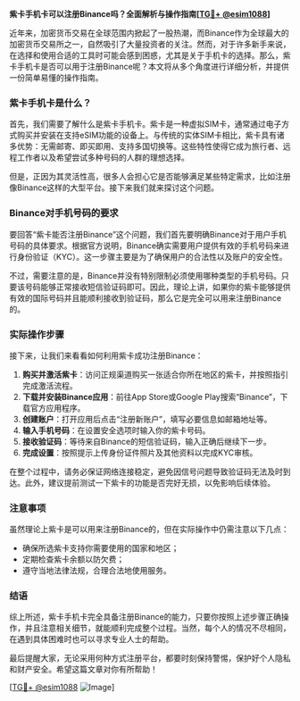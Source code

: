 **紫卡手机卡可以注册Binance吗？全面解析与操作指南[[TG💪+ @esim1088](https://t.me/s/esim1088)]**

近年来，加密货币交易在全球范围内掀起了一股热潮，而Binance作为全球最大的加密货币交易所之一，自然吸引了大量投资者的关注。然而，对于许多新手来说，在选择和使用合适的工具时可能会感到困惑，尤其是关于手机卡的选择。那么，紫卡手机卡是否可以用于注册Binance呢？本文将从多个角度进行详细分析，并提供一份简单易懂的操作指南。

### 紫卡手机卡是什么？

首先，我们需要了解什么是紫卡手机卡。紫卡是一种虚拟SIM卡，通常通过电子方式购买并安装在支持eSIM功能的设备上。与传统的实体SIM卡相比，紫卡具有诸多优势：无需邮寄、即买即用、支持多国切换等。这些特性使得它成为旅行者、远程工作者以及希望尝试多种号码的人群的理想选择。

但是，正因为其灵活性高，很多人会担心它是否能够满足某些特定需求，比如注册像Binance这样的大型平台。接下来我们就来探讨这个问题。

### Binance对手机号码的要求

要回答“紫卡能否注册Binance”这个问题，我们首先要明确Binance对于用户手机号码的具体要求。根据官方说明，Binance确实需要用户提供有效的手机号码来进行身份验证（KYC）。这一步骤主要是为了确保用户的合法性以及账户的安全性。

不过，需要注意的是，Binance并没有特别限制必须使用哪种类型的手机号码。只要该号码能够正常接收短信验证码即可。因此，理论上讲，如果你的紫卡能够提供有效的国际号码并且能顺利接收到验证码，那么它是完全可以用来注册Binance的。

### 实际操作步骤

接下来，让我们来看看如何利用紫卡成功注册Binance：

1. **购买并激活紫卡**：访问正规渠道购买一张适合你所在地区的紫卡，并按照指引完成激活流程。
2. **下载并安装Binance应用**：前往App Store或Google Play搜索“Binance”，下载官方应用程序。
3. **创建账户**：打开应用后点击“注册新账户”，填写必要信息如邮箱地址等。
4. **输入手机号码**：在设置安全选项时输入你的紫卡号码。
5. **接收验证码**：等待来自Binance的短信验证码，输入正确后继续下一步。
6. **完成设置**：按照提示上传身份证件照片及其他资料以完成KYC审核。

在整个过程中，请务必保证网络连接稳定，避免因信号问题导致验证码无法及时到达。此外，建议提前测试一下紫卡的功能是否完好无损，以免影响后续体验。

### 注意事项

虽然理论上紫卡是可以用来注册Binance的，但在实际操作中仍需注意以下几点：
- 确保所选紫卡支持你需要使用的国家和地区；
- 定期检查紫卡余额以防欠费；
- 遵守当地法律法规，合理合法地使用服务。

### 结语

综上所述，紫卡手机卡完全具备注册Binance的能力，只要你按照上述步骤正确操作，并且注意相关细节，就能顺利完成整个过程。当然，每个人的情况不尽相同，在遇到具体困难时也可以寻求专业人士的帮助。

最后提醒大家，无论采用何种方式注册平台，都要时刻保持警惕，保护好个人隐私和财产安全。希望这篇文章对你有所帮助！

[[TG💪+ @esim1088](https://t.me/s/esim1088) ![Image](https://i.postimg.cc/4NQfJmqS/Snipaste-2025-05-13-00-14-12.png)]